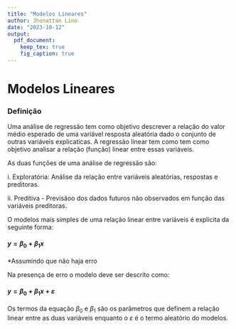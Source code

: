 ```yaml
---
title: "Modelos Lineares"
author: Jhonattan Lino
date: "2023-10-12"
output: 
  pdf_document:
    keep_tex: true
    fig_caption: true
---
```


# Modelos Lineares

### Definição

Uma análise de regressão tem como objetivo descrever a relação do valor médio esperado de uma variável resposta aleatória dado o conjunto de outras variáveis explicaticas. A regressão linear tem como tem como objetivo analisar a relação (função) linear entre essas variáveis.

As duas funções de uma análise de regressão são:

i.  Exploratória: Análise da relação entre variáveis aleatórias, respostas e preditoras.

ii. Preditiva - Previsãoo dos dados futuros não observados em função das variáveis preditoras.

O modelos mais simples de uma relação linear entre variáveis é explicita da seguinte forma:

#### $y= \beta_0 + \beta_1x$

\*Assumindo que não haja erro

Na presença de erro o modelo deve ser descrito como:

#### $y=\beta_0 + \beta_1x + \varepsilon$

Os termos da equação $\beta_0$ e $\beta_1$ são os parâmetros que definem a relação linear entre as duas variáveis enquanto o $\varepsilon$ é o termo aleatório do modelos.
